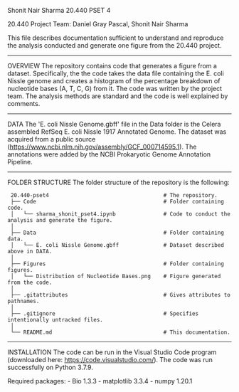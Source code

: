 Shonit Nair Sharma
20.440 PSET 4

20.440 Project Team: Daniel Gray Pascal, Shonit Nair Sharma

This file describes documentation sufficient to understand and reproduce the analysis conducted and generate one figure from the 20.440 project.

-----

OVERVIEW
The repository contains code that generates a figure from a dataset. Specifically, the the code takes the data file containing the E. coli Nissle genome and creates a histogram of the percentage breakdown of nucleotide bases (A, T, C, G) from it. The code was written by the project team. The analysis methods are standard and the code is well explained by comments.

-----

DATA
The 'E. coli Nissle Genome.gbff' file in the Data folder is the Celera assembled RefSeq E. coli Nissle 1917 Annotated Genome. The dataset was acquired from a public source (https://www.ncbi.nlm.nih.gov/assembly/GCF_000714595.1). The annotations were added by the NCBI Prokaryotic Genome Annotation Pipeline.

-----

FOLDER STRUCTURE
The folder structure of the repository is the following:

     20.440-pset4                                    # The repository.
     ├── Code                                        # Folder containing code.
     │   └── sharma_shonit_pset4.ipynb               # Code to conduct the analysis and generate the figure.
     │  
     ├── Data                                        # Folder containing data.
     │   └── E. coli Nissle Genome.gbff              # Dataset described above in DATA.
     │  
     ├── Figures                                     # Folder containing figures.
     │   └── Distribution of Nucleotide Bases.png    # Figure generated from the code.
     │  
     ├── .gitattributes                              # Gives attributes to pathnames.
     │  
     ├── .gitignore                                  # Specifies intentionally untracked files.
     │  
     └── README.md                                   # This documentation.

-----

INSTALLATION
The code can be run in the Visual Studio Code program (downloaded here: https://code.visualstudio.com/). The code was run successfully on Python 3.7.9.

Required packages:
     - Bio 1.3.3
     - matplotlib 3.3.4
     - numpy 1.20.1
